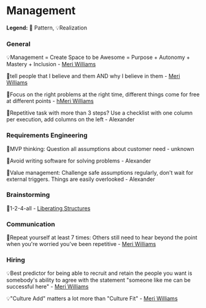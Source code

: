 # Management

**Legend:** 🐾 Pattern, 💡Realization

### General

💡Management = Create Space to be Awesome = Purpose + Autonomy + Mastery + Inclusion  - [Meri Williams](https://vimeo.com/99813968)

🐾tell people that I believe and them AND why I believe in them - [Meri Williams](https://www.slideshare.net/meriwilliams/5-things-i-wish-id-known-sooner-about-scaling-teams-culture-at-turing-fest)

🐾Focus on the right problems at the right time, different things come for free at different points - [hMeri Williams](https://www.slideshare.net/meriwilliams/5-things-i-wish-id-known-sooner-about-scaling-teams-culture-at-turing-fest)

🐾Repetitive task with more than 3 steps? Use a checklist with one column per execution, add columns on the left - Alexander

### Requirements Engineering

🐾MVP thinking: Question all assumptions about customer need - unknown

🐾Avoid writing software for solving problems - Alexander

🐾Value management: Challenge safe assumptions regularly, don't wait for external triggers. Things are easily overlooked - Alexander

### Brainstorming

🐾1-2-4-all - [Liberating Structures](http://www.liberatingstructures.com/1-1-2-4-all/)

### Communication

🐾Repeat yourself at least 7 times: Others still need to hear beyond the point when you're worried you've been repetitive - [Meri Williams](https://www.slideshare.net/meriwilliams/5-things-i-wish-id-known-sooner-about-scaling-teams-culture-at-turing-fest)

### Hiring

💡Best predictor for being able to recruit and retain the people you want is somebody's ability to agree with the statement "someone like me can be successful here"  - [Meri Williams](https://vimeo.com/99813968)

💡"Culture Add" matters a lot more than "Culture Fit" - [Meri Williams](https://www.slideshare.net/meriwilliams/5-things-i-wish-id-known-sooner-about-scaling-teams-culture-at-turing-fest)


